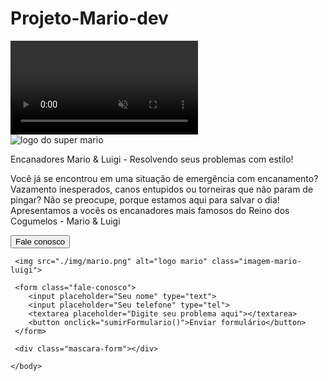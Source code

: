 # Projeto-Mario-dev
<!DOCTYPE html>
<html lang="en">
<head>
  <meta charset="UTF-8">
  <meta name="viewport" content="width=device-width, initial-scale=1.0">
  <link rel="stylesheet" href="style.css">
  <title>Projeto Mario</title>
</head>

<body> 

  <div class="caixa-video-mario">
     <video src="./img/video.mp4" autoplay muted loop></video>
      <div class="mascara-video"></div>
  </div>


  <div class="caixa-principal">
    <img src="./img/logo (1).png" alt="logo do super mario" class="logo-mario">
     <p>Encanadores Mario & Luigi - Resolvendo seus problemas com estilo!</p>
     <p>Você já se encontrou em uma situação de emergência com encanamento? Vazamento inesperados, canos entupidos ou torneiras que não param de pingar? Não se preocupe, porque estamos aqui para salvar o dia!
       Apresentamos a vocês os  encanadores mais famosos do Reino dos Cogumelos - Mario & Luigi</p>
     <button onclick="cliqueiNoBotao()">Fale conosco</button>
  </div> 
    

     <img src="./img/mario.png" alt="logo mario" class="imagem-mario-luigi">

     <form class="fale-conosco">
        <input placeholder="Seu nome" type="text">
        <input placeholder="Seu telefone" type="tel">
        <textarea placeholder="Digite seu problema aqui"></textarea>
        <button onclick="sumirFormulario()">Enviar formulário</button>
     </form>
       
     <div class="mascara-form"></div>
     
    </body>
  <script>
      let formulario = document.querySelector(".fale-conosco")
      let mascara = document.querySelector(".mascara-form")

       console.log(formulario)

      function cliqueiNoBotao(){
          formulario.style.left = "700px"
          mascara.style.visibility = "visible"
        }

      function sumirFormulario(){
         formulario.style.left= "-320px"
         mascara.style.visibility = "hidden"
      }


   </script>
</html> 
